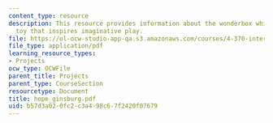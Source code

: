 ```yaml
---
content_type: resource
description: This resource provides information about the wonderbox which is a children's
  toy that inspires imaginative play.
file: https://ol-ocw-studio-app-qa.s3.amazonaws.com/courses/4-370-interrogative-design-workshop-fall-2005/b57d3a020fc2c3a498c67f2420f07679_hope_ginsburg.pdf
file_type: application/pdf
learning_resource_types:
- Projects
ocw_type: OCWFile
parent_title: Projects
parent_type: CourseSection
resourcetype: Document
title: hope_ginsburg.pdf
uid: b57d3a02-0fc2-c3a4-98c6-7f2420f07679
---
```

